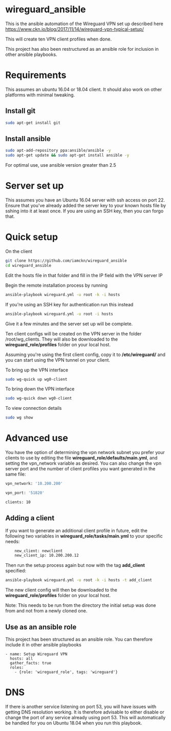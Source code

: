 # wireguard_ansible

This is the ansible automation of the Wireguard VPN set up described here https://www.ckn.io/blog/2017/11/14/wireguard-vpn-typical-setup/

This will create ten VPN client profiles when done.

This project has also been restructured as an ansible role for inclusion in other ansible playbooks.

# Requirements

This assumes an ubuntu 16.04 or 18.04 client. It should also work on other platforms with minimal tweaking.

## Install git
```bash
sudo apt-get install git
```

## Install ansible

```bash
sudo apt-add-repository ppa:ansible/ansible -y
sudo apt-get update && sudo apt-get install ansible -y
```
For optimal use, use ansible version greater than 2.5

# Server set up

This assumes you have an Ubuntu 16.04 server with ssh access on port 22.
Ensure that you've already added the server key to your known hosts file by sshing into it at least once.
If you are using an SSH key, then you can forgo that.

# Quick setup

On the client

```bash
git clone https://github.com/iamckn/wireguard_ansible
cd wireguard_ansible
```

Edit the hosts file in that folder and fill in the IP field with the VPN server IP

Begin the remote installation process by running

```bash
ansible-playbook wireguard.yml -u root -k -i hosts
```

If you're using an SSH key for authentication run this instead

```bash
ansible-playbook wireguard.yml -u root -i hosts
```

Give it a few minutes and the server set up will be complete.

Ten client configs will be created on the VPN server in the folder /root/wg_clients. They will also be downloaded to the **wireguard_role/profiles** folder on your local host.


Assuming you're using the first client config, copy it to **/etc/wireguard/** and you can start using the VPN tunnel on your client.

To bring up the VPN interface 
```bash
sudo wg-quick up wg0-client
```


To bring down the VPN interface
```bash
sudo wg-quick down wg0-client
```

To view connection details
```bash
sudo wg show
```

# Advanced use

You have the option of determining the vpn network subnet you prefer your clients to use by editing the file **wireguard_role/defaults/main.yml**, and setting the vpn_network variable as desired. You can also change the vpn server port and the number of client profiles you want generated in the same file:


```bash 
vpn_network: '10.200.200'

vpn_port: '51820'

clients: 10
```

## Adding a client

If you want to generate an additional client profile in future, edit the following two variables in **wireguard_role/tasks/main.yml** to your specific needs:

```bash
    new_client: newclient
    new_client_ip: 10.200.200.12
```

Then run the setup process again but now with the tag **add_client** specified:

```bash
ansible-playbook wireguard.yml -u root -k -i hosts -t add_client
```

The new client config will then be downloaded to the **wireguard_role/profiles** folder on your local host.

Note: This needs to be run from the directory the initial setup was done from and not from a newly cloned one.

## Use as an ansible role

This project has been structured as an ansible role. You can therefore include it in other ansible playbooks

	- name: Setup Wireguard VPN
	  hosts: all
	  gather_facts: true
	  roles:
	    - {role: 'wireguard_role', tags: 'wireguard'}


# DNS

If there is another service listening on port 53, you will have issues with getting DNS resolution working.
It is therefore advisable to either disable or change the port of any service already using port 53. 
This will automatically be handled for you on Ubuntu 18.04 when you run this playbook.

